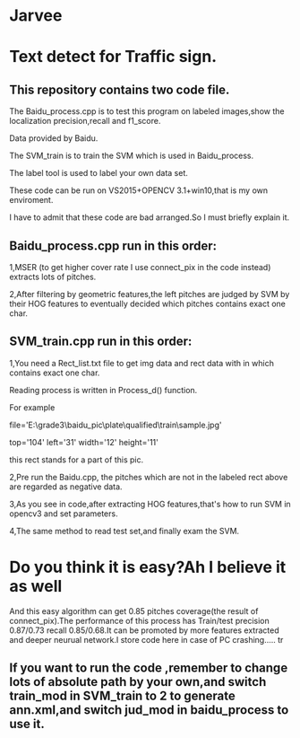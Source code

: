 # Jarvee

# Text detect for Traffic sign.

## This repository contains two code file.

The Baidu_process.cpp is to test this program on labeled images,show the localization precision,recall and f1_score.

Data provided by Baidu.

The SVM_train is to train the SVM which is used in Baidu_process.

The label tool is used to label your own data set.

These code can be run on VS2015+OPENCV 3.1+win10,that is my own enviroment.

I have to admit that these code are bad arranged.So I must briefly explain it.

## Baidu_process.cpp run in this order:

1,MSER (to get higher cover rate I use connect_pix in the code instead) extracts lots of pitches.

2,After filtering by geometric features,the left pitches are judged by SVM by their HOG features to eventually decided which pitches contains exact one char.

## SVM_train.cpp run in this order:

1,You need a Rect_list.txt file to get img data and rect data with in which contains exact one char.

Reading process is written in Process_d() function.

For example 

file='E:\grade3\baidu_pic\plate\qualified\train\sample.jpg'

top='104' left='31' width='12' height='11'

this rect stands for a part of this pic.

2,Pre run the Baidu.cpp, the pitches which are not in the labeled rect above are regarded as negative data.

3,As you see in code,after extracting HOG features,that's how to run SVM in opencv3 and set parameters.

4,The same method to read test set,and finally exam the SVM. 

# Do you think it is easy?Ah I believe it as well

And this easy algorithm can get 0.85 pitches coverage(the result of connect_pix).The performance of this process has Train/test precision 0.87/0.73 recall 0.85/0.68.It can be promoted by more features extracted and deeper neurual network.I store code here in case of PC crashing.....
tr
## If you want to run the code ,remember to change lots of absolute path by your own,and switch train_mod in SVM_train to 2 to generate ann.xml,and switch jud_mod in baidu_process to use it.
